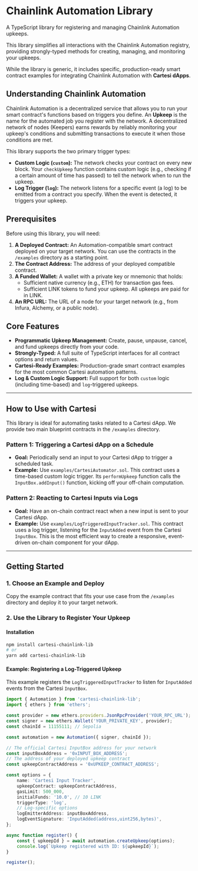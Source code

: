 # Chainlink Automation Library

A TypeScript library for registering and managing Chainlink Automation upkeeps.

This library simplifies all interactions with the Chainlink Automation registry, providing strongly-typed methods for creating, managing, and monitoring your upkeeps.

While the library is generic, it includes specific, production-ready smart contract examples for integrating Chainlink Automation with **Cartesi dApps**.

## Understanding Chainlink Automation

Chainlink Automation is a decentralized service that allows you to run your smart contract's functions based on triggers you define. An **Upkeep** is the name for the automated job you register with the network. A decentralized network of nodes (Keepers) earns rewards by reliably monitoring your upkeep's conditions and submitting transactions to execute it when those conditions are met.

This library supports the two primary trigger types:
-   **Custom Logic (`custom`):** The network checks your contract on every new block. Your `checkUpkeep` function contains custom logic (e.g., checking if a certain amount of time has passed) to tell the network when to run the upkeep.
-   **Log Trigger (`log`):** The network listens for a specific event (a log) to be emitted from a contract you specify. When the event is detected, it triggers your upkeep.

## Prerequisites

Before using this library, you will need:

1.  **A Deployed Contract:** An Automation-compatible smart contract deployed on your target network. You can use the contracts in the `/examples` directory as a starting point.
2.  **The Contract Address:** The address of your deployed compatible contract.
3.  **A Funded Wallet:** A wallet with a private key or mnemonic that holds:
    -   Sufficient native currency (e.g., ETH) for transaction gas fees.
    -   Sufficient LINK tokens to fund your upkeep. All upkeeps are paid for in LINK.
4.  **An RPC URL:** The URL of a node for your target network (e.g., from Infura, Alchemy, or a public node).

## Core Features

-   **Programmatic Upkeep Management:** Create, pause, unpause, cancel, and fund upkeeps directly from your code.
-   **Strongly-Typed:** A full suite of TypeScript interfaces for all contract options and return values.
-   **Cartesi-Ready Examples:** Production-grade smart contract examples for the most common Cartesi automation patterns.
-   **Log & Custom Logic Support:** Full support for both `custom` logic (including time-based) and `log`-triggered upkeeps.

---

## How to Use with Cartesi

This library is ideal for automating tasks related to a Cartesi dApp. We provide two main blueprint contracts in the `/examples` directory.

### Pattern 1: Triggering a Cartesi dApp on a Schedule

-   **Goal:** Periodically send an input to your Cartesi dApp to trigger a scheduled task.
-   **Example:** Use `examples/CartesiAutomator.sol`. This contract uses a time-based custom logic trigger. Its `performUpkeep` function calls the `InputBox.addInput()` function, kicking off your off-chain computation.

### Pattern 2: Reacting to Cartesi Inputs via Logs

-   **Goal:** Have an on-chain contract react when a new input is sent to your Cartesi dApp.
-   **Example:** Use `examples/LogTriggeredInputTracker.sol`. This contract uses a log trigger, listening for the `InputAdded` event from the Cartesi `InputBox`. This is the most efficient way to create a responsive, event-driven on-chain component for your dApp.

---

## Getting Started

### 1. Choose an Example and Deploy

Copy the example contract that fits your use case from the `/examples` directory and deploy it to your target network.

### 2. Use the Library to Register Your Upkeep

#### Installation

```bash
npm install cartesi-chainlink-lib
# or
yarn add cartesi-chainlink-lib
```

#### Example: Registering a Log-Triggered Upkeep

This example registers the `LogTriggeredInputTracker` to listen for `InputAdded` events from the Cartesi `InputBox`.

```typescript
import { Automation } from 'cartesi-chainlink-lib';
import { ethers } from 'ethers';

const provider = new ethers.providers.JsonRpcProvider('YOUR_RPC_URL');
const signer = new ethers.Wallet('YOUR_PRIVATE_KEY', provider);
const chainId = 11155111; // Sepolia

const automation = new Automation({ signer, chainId });

// The official Cartesi InputBox address for your network
const inputBoxAddress = '0xINPUT_BOX_ADDRESS'; 
// The address of your deployed upkeep contract
const upkeepContractAddress = '0xUPKEEP_CONTRACT_ADDRESS';

const options = {
    name: 'Cartesi Input Tracker',
    upkeepContract: upkeepContractAddress,
    gasLimit: 500_000,
    initialFunds: '10.0', // 10 LINK
    triggerType: 'log',
    // Log-specific options
    logEmitterAddress: inputBoxAddress,
    logEventSignature: 'InputAdded(address,uint256,bytes)',
};

async function register() {
    const { upkeepId } = await automation.createUpkeep(options);
    console.log(`Upkeep registered with ID: ${upkeepId}`);
}

register();
```
